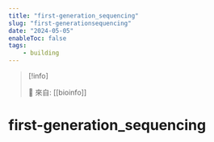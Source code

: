 ```yaml
---
title: "first-generation_sequencing"
slug: "first-generationsequencing"
date: "2024-05-05"
enableToc: false
tags:
    - building
---
```


> [!info]
>
> 🌱 來自: [[bioinfo]]

# first-generation_sequencing


